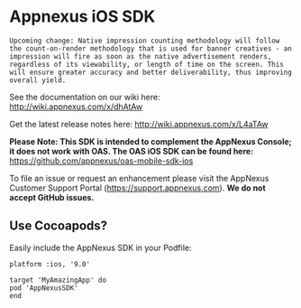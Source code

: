 Appnexus iOS SDK
=====================

```
Upcoming change: Native impression counting methodology will follow the count-on-render methodology that is used for banner creatives - an impression will fire as soon as the native advertisement renders, regardless of its viewability, or length of time on the screen. This will ensure greater accuracy and better deliverability, thus improving overall yield.
```


See the documentation on our wiki here: http://wiki.appnexus.com/x/dhAtAw

Get the latest release notes here: http://wiki.appnexus.com/x/L4aTAw

**Please Note: This SDK is intended to complement the AppNexus Console; it does not work with OAS. The OAS iOS SDK can be found here:** https://github.com/appnexus/oas-mobile-sdk-ios

To file an issue or request an enhancement please visit the AppNexus Customer Support Portal (https://support.appnexus.com). **We do not accept GitHub issues.**

## Use Cocoapods?

Easily include the AppNexus SDK in your Podfile:

```
platform :ios, '9.0'

target 'MyAmazingApp' do
pod 'AppNexusSDK'
end
```

